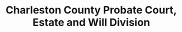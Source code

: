 ---
layout: repo
title: "Charleston County Probate Court, Estate and Will Division"
id: 1921
permalink: repos/1921/
---